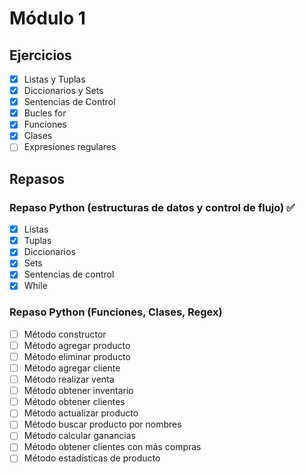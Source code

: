 # Módulo 1

## Ejercicios

- [x] Listas y Tuplas
- [x] Diccionarios y Sets
- [x] Sentencias de Control
- [x] Bucles for
- [x] Funciones
- [x] Clases
- [ ] Expresiones regulares

## Repasos

### Repaso Python (estructuras de datos y control de flujo) ✅

- [x] Listas
- [x] Tuplas
- [x] Diccionarios
- [x] Sets
- [x] Sentencias de control
- [x] While

### Repaso Python (Funciones, Clases, Regex)

- [ ] Método constructor
- [ ] Método agregar producto
- [ ] Método eliminar producto
- [ ] Método agregar cliente
- [ ] Método realizar venta
- [ ] Método obtener inventario
- [ ] Método obtener clientes
- [ ] Método actualizar producto
- [ ] Método buscar producto por nombres
- [ ] Método calcular ganancias
- [ ] Método obtener clientes con más compras
- [ ] Método estadísticas de producto
